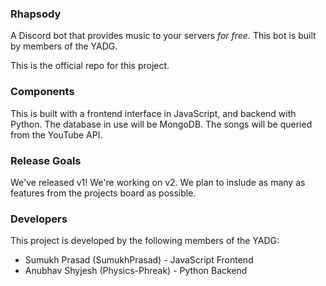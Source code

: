 ### Rhapsody
A Discord bot that provides music to your servers *for free*.
This bot is built by members of the YADG.

This is the official repo for this project.

### Components
This is built with a frontend interface in JavaScript, and backend with Python.
The database in use will be MongoDB.
The songs will be queried from the YouTube API.

### Release Goals
We've released v1!
We're working on v2. We plan to inslude as many as features from the projects board as possible.

### Developers
This project is developed by the following members of the YADG:
- Sumukh Prasad (SumukhPrasad) - JavaScript Frontend
- Anubhav Shyjesh (Physics-Phreak) - Python Backend
